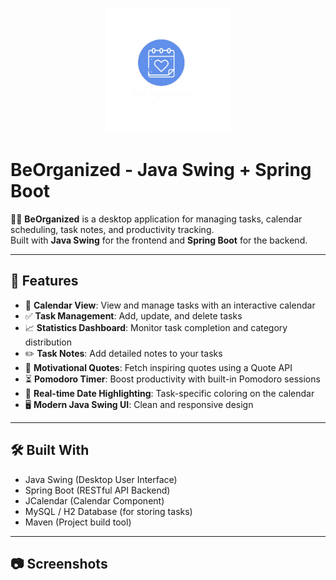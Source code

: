 <p align="center">
  <img src="https://github.com/ruofio/CalendarTaskManager-JavaSwing-SpringBoot/blob/main/RuofFrontendJW/src/main/resources/logo.png" alt="BeOrganized Logo" width="200"/>
</p>


# BeOrganized - Java Swing + Spring Boot

📅✅ **BeOrganized** is a desktop application for managing tasks, calendar scheduling, task notes, and productivity tracking.  
Built with **Java Swing** for the frontend and **Spring Boot** for the backend.

---

## 🚀 Features
- 📅 **Calendar View**: View and manage tasks with an interactive calendar
- ✅ **Task Management**: Add, update, and delete tasks
- 📈 **Statistics Dashboard**: Monitor task completion and category distribution
- ✏️ **Task Notes**: Add detailed notes to your tasks
- 💬 **Motivational Quotes**: Fetch inspiring quotes using a Quote API
- ⏳ **Pomodoro Timer**: Boost productivity with built-in Pomodoro sessions
- 🎯 **Real-time Date Highlighting**: Task-specific coloring on the calendar
- 🖥️ **Modern Java Swing UI**: Clean and responsive design

---

## 🛠️ Built With
- Java Swing (Desktop User Interface)
- Spring Boot (RESTful API Backend)
- JCalendar (Calendar Component)
- MySQL / H2 Database (for storing tasks)
- Maven (Project build tool)

---

## 📷 Screenshots
